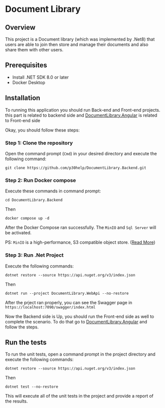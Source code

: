 # Document Library

## Overview
This project is a Document library (which was implemented by .Net8) that users are able to join then store and manage their documents and also share them with other users.

## Prerequisites
- Install .NET SDK 8.0 or later
- Docker Desktop

## Installation

To running this application you should run Back-end and Front-end projects. this part is related to backend side and <a href="https://github.com/p30help/DocumentLibrary.Angular">DocumentLibrary.Angular</a> is related to Front-end side

Okay, you should follow these steps:

### Step 1: Clone the repository

Open the command prompt (``Cmd``) in your desired directory and execute the following command:

``git clone https://github.com/p30help/DocumentLibrary.Backend.git``

### Step 2: Run Docker compose
Execute these commands in command prompt:

``cd DocumentLibrary.Backend``

Then

``docker compose up -d``

After the Docker Compose ran successfully. The ``MinIO`` and ``Sql Server`` will be activated.

PS: ``MinIO`` is a high-performance, S3 compatible object store. (<a href="https://min.io/">Read More</a>)

### Step 3: Run .Net Project
Execute the following commands:

``dotnet restore --source https://api.nuget.org/v3/index.json``

Then

``dotnet run --project DocumentLibrary.WebApi --no-restore``


After the prject ran properly, you can see the Swagger page in ``https://localhost:7090/swagger/index.html``

Now the Backend side is Up, you should run the Front-end side as well to complete the scenario. To do that go to <a href="https://github.com/p30help/DocumentLibrary.Angular">DocumentLibrary.Angular</a> and follow the steps.

## Run the tests

To run the unit tests, open a command prompt in the project directory and execute the following commands:

``dotnet restore --source https://api.nuget.org/v3/index.json``

Then

``dotnet test --no-restore``

This will execute all of the unit tests in the project and provide a report of the results.
